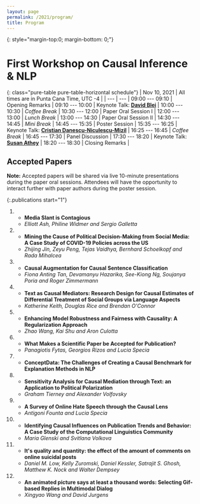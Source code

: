 ```yaml
---
layout: page
permalink: /2021/program/
title: Program 
---
```


{: style="margin-top:0; margin-bottom: 0;"}
# First Workshop on Causal Inference & NLP

<p style="margin-bottom: 1.2em;"></p>

{: class="pure-table pure-table-horizontal schedule"}
| Nov 10, 2021 | All times are in Punta Cana Time, UTC -4 |
| --- | --- |
09:00 --- 09:10 | Opening Remarks |
09:10 --- 10:00	| Keynote Talk: **[David Blei](http://www.cs.columbia.edu/~blei/)** |
10:00 --- 10:30	| *Coffee Break* |
10:30 --- 12:00	| Paper Oral Session I |
12:00 --- 13:00	| *Lunch Break* |
13:00 --- 14:30	| Paper Oral Session II |
14:30 --- 14:45	| *Mini Break* |
14:45 --- 15:35	| Poster Session |
15:35 --- 16:25	| Keynote Talk: **[Cristian Danescu-Niculescu-Mizil](https://www.cs.cornell.edu/~cristian/)** |
16:25 --- 16:45	| *Coffee Break* |
16:45 --- 17:30	| Panel Discussion |
17:30 --- 18:20	| Keynote Talk: **[Susan Athey](https://athey.people.stanford.edu/)** |
18:20 --- 18:30 | Closing Remarks |

## Accepted Papers

**Note:** Accepted papers will be shared via live 10-minute presentations
during the paper oral sessions. Attendees will have the opportunity
to interact further with paper authors during the poster session.

   {:.publications start="1"}
   1. * **Media Slant is Contagious**
      * *Elliott Ash, Philine Widmer and Sergio Galletta*
   
   2. * **Mining the Cause of Political Decision-Making from Social Media: A Case Study of COVID-19 Policies across the US**
      * *Zhijing Jin, Zeyu Peng, Tejas Vaidhya, Bernhard Schoelkopf and Rada Mihalcea*

   3. * **Causal Augmentation for Causal Sentence Classification**
      * *Fiona Anting Tan, Devamanyu Hazarika, See-Kiong Ng, Soujanya Poria and Roger Zimmermann*

   4. * **Text as Causal Mediators: Research Design for Causal Estimates of Differential Treatment of Social Groups via Language Aspects**
      * *Katherine Keith, Douglas Rice and Brendan O'Connor*

   5. * **Enhancing Model Robustness and Fairness with Causality: A Regularization Approach**
      * *Zhao Wang, Kai Shu and Aron Culotta*

   6. * **What Makes a Scientific Paper be Accepted for Publication?**
      * *Panagiotis Fytas, Georgios Rizos and Lucia Specia*

   7. * **ConceptData: The Challenges of Creating a Causal Benchmark for Explanation Methods in NLP**

   8. * **Sensitivity Analysis for Causal Mediation through Text: an Application to Political Polarization**
      * *Graham Tierney and Alexander Volfovsky*

   9. * **A Survey of Online Hate Speech through the Causal Lens**
      * *Antigoni Founta and Lucia Specia*

   10. * **Identifying Causal Influences on Publication Trends and Behavior: A Case Study of the Computational Linguistics Community**
       * *Maria Glenski and Svitlana Volkova*

   11. * **It's quality and quantity: the effect of the amount of comments on online suicidal posts**
       * *Daniel M. Low, Kelly Zuromski, Daniel Kessler, Satrajit S. Ghosh, Matthew K. Nock and Walter Dempsey*

   12. * **An animated picture says at least a thousand words: Selecting Gif-based Replies in Multimodal Dialog**
       * *Xingyao Wang and David Jurgens*
